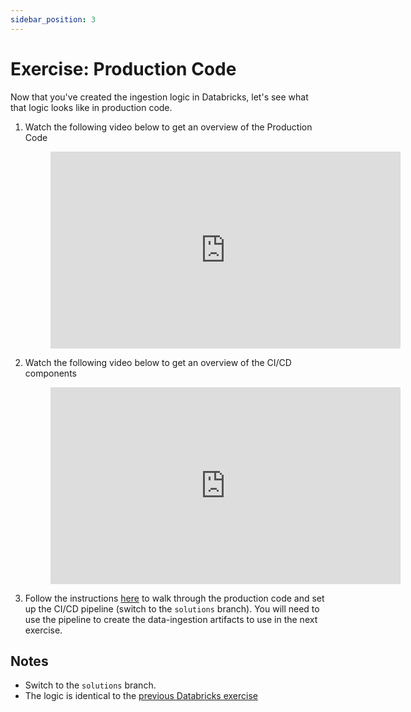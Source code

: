 ```yaml
---
sidebar_position: 3
---
```

# Exercise: Production Code

Now that you've created the ingestion logic in Databricks, let's see what that logic looks like in production code.

1. Watch the following video below to get an overview of the Production Code
    <div style={{textAlign: 'center'}}>

    <figure class="video-container">
        <iframe width="560" height="315" src="https://www.youtube.com/embed/1pZQSVismnU" title="YouTube video player" frameborder="0" allow="accelerometer; autoplay; clipboard-write; encrypted-media; gyroscope; picture-in-picture" allowfullscreen></iframe>
    </figure>
    </div>

2. Watch the following video below to get an overview of the CI/CD components
    <div style={{textAlign: 'center'}}>
   
    <figure class="video-container">
        <iframe width="560" height="315" src="https://www.youtube.com/embed/mdlRtYavCGk" title="YouTube video player" frameborder="0" allow="accelerometer; autoplay; clipboard-write; encrypted-media; gyroscope; picture-in-picture" allowfullscreen></iframe>
    </figure>
    </div>

3. Follow the instructions [here](https://github.com/data-derp/exercise-co2-vs-temperature-production-code#quickstart) to walk through the production code and set up the CI/CD pipeline (switch to the `solutions` branch). You will need to use the pipeline to create the data-ingestion artifacts to use in the next exercise.

## Notes
* Switch to the `solutions` branch.
* The logic is identical to the [previous Databricks exercise](https://github.com/data-derp/exercise-co2-vs-temperature-databricks#data-ingestion)